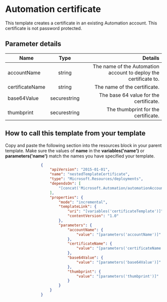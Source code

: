 
# Automation certificate

This template creates a certificate in an existing Automation account.  This certificate is not password protected.  


## Parameter details 

| Name           	| Type          | Details 															|
| -------------  	|:-------------:| -----------------------------------------------------------------:|
| accountName      	| string 		| The name of the Automation account to deploy the certificate to. 	|
| certificateName   | string      	| The name of the certificate. 										|
| base64Value 		| securestring  | The base 64 value for the certificate. 							|
| thumbprint  		| securestring  | The thumbprint for the certificate.  								|

## How to call this template from your template

Copy and paste the following section into the resources block in your parent template.  Make sure the values of **name** in the **variables('name')** or **parameters('name')** match the names you have specified your template.  

```json
                {
                    "apiVersion": "2015-01-01",
                    "name": "nestedTemplateCertificate",
                    "type": "Microsoft.Resources/deployments",
                    "dependsOn": [
                        "[concat('Microsoft.Automation/automationAccounts/', parameters('accountName'))]"
                    ],
                    "properties": {
                        "mode": "incremental",
                        "templateLink": {
                            "uri": "[variables('certificateTemplate')]",
                            "contentVersion": "1.0"
                        },
                        "parameters": {
                            "accountName": {
                                "value": "[parameters('accountName')]"
                            },
                            "certificateName": {
                                "value": "[parameters('certificateName')]"
                            },                            
							"base64Value": {
                                "value": "[parameters('base64Value')]"
                            },
                            "thumbprint": {
                                "value": "[parameters('thumbprint')]"
                            }
                        }
                    }
                }

```
